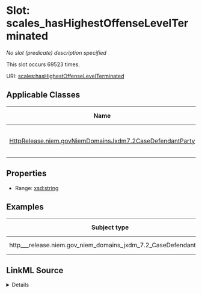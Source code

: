 

# Slot: scales_hasHighestOffenseLevelTerminated


_No slot (predicate) description specified_






This slot occurs 69523 times.


URI: [scales:hasHighestOffenseLevelTerminated](http://schemas.scales-okn.org/rdf/scales#hasHighestOffenseLevelTerminated)



<!-- no inheritance hierarchy -->





## Applicable Classes

| Name | Description | Modifies Slot |
| --- | --- | --- |
| [HttpRelease.niem.govNiemDomainsJxdm7.2CaseDefendantParty](../classes/HttpRelease.niem.govNiemDomainsJxdm7.2CaseDefendantParty.md) | No class (type) description specified |  yes  |







## Properties

* Range: [xsd:string](http://www.w3.org/2001/XMLSchema#string)






## Examples

| Subject type | Object type | Example subject | Example object | Occurrences |
| --- | --- | --- | --- | --- |
| http___release.niem.gov_niem_domains_jxdm_7.2_CaseDefendantParty | string | scales:Agent/akd;;1:16-cr-00006_a0 | Misdemeanor | 69523 |




## LinkML Source

<details>

```yaml
name: scales_hasHighestOffenseLevelTerminated
annotations:
  count:
    tag: count
    value: 69523
description: No slot (predicate) description specified
examples:
- object:
    example_object: Misdemeanor
    example_object_type: string
    example_predicate: scales:hasHighestOffenseLevelTerminated
    example_subject: scales:Agent/akd;;1:16-cr-00006_a0
    example_subject_type: http___release.niem.gov_niem_domains_jxdm_7.2_CaseDefendantParty
from_schema: scales-kg
rank: 1000
slot_uri: scales:hasHighestOffenseLevelTerminated
alias: scales_hasHighestOffenseLevelTerminated
domain_of:
- http___release.niem.gov_niem_domains_jxdm_7.2_CaseDefendantParty
range: string

```
</details>